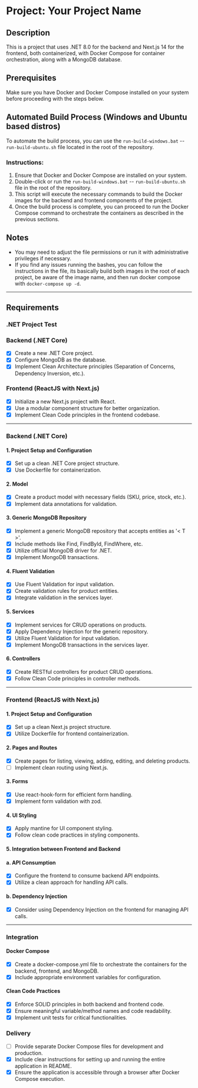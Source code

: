 # Project: Your Project Name

## Description
This is a project that uses .NET 8.0 for the backend and Next.js 14 for the frontend, both containerized, with Docker Compose for container orchestration, along with a MongoDB database.

## Prerequisites
Make sure you have Docker and Docker Compose installed on your system before proceeding with the steps below.

## Automated Build Process (Windows and Ubuntu based distros)
To automate the build process, you can use the `run-build-windows.bat` -- `run-build-ubuntu.sh` file located in the root of the repository.

### Instructions:
1. Ensure that Docker and Docker Compose are installed on your system.
2. Double-click or run the `run-build-windows.bat` -- `run-build-ubuntu.sh` file in the root of the repository.
3. This script will execute the necessary commands to build the Docker images for the backend and frontend components of the project.
4. Once the build process is complete, you can proceed to run the Docker Compose command to orchestrate the containers as described in the previous sections.

## Notes
- You may need to adjust the file permissions or run it with administrative privileges if necessary.
- If you find any issues running the bashes, you can follow the instructions in the file, its basically build both images in the root of each project, be aware of the image name, and then run docker compose with `docker-compose up -d`.

--------------------------------------------------------------------------------------------------------------------------------------------------------------------------------

## Requirements

### .NET Project Test

### Backend (.NET Core)

- [x] Create a new .NET Core project.
- [x] Configure MongoDB as the database.
- [x] Implement Clean Architecture principles (Separation of Concerns, Dependency Inversion, etc.).

### Frontend (ReactJS with Next.js)

- [x] Initialize a new Next.js project with React.
- [x] Use a modular component structure for better organization.
- [x] Implement Clean Code principles in the frontend codebase.

--------------------------------------------------------------------------------------------------------------------------------------------------------------------------------

### Backend (.NET Core)

#### 1. Project Setup and Configuration

- [x] Set up a clean .NET Core project structure.
- [x] Use Dockerfile for containerization.

#### 2. Model

- [x] Create a product model with necessary fields (SKU, price, stock, etc.).
- [x] Implement data annotations for validation.

#### 3. Generic MongoDB Repository

- [x] Implement a generic MongoDB repository that accepts entities as '< T >'.
- [x] Include methods like Find, FindById, FindWhere, etc.
- [x] Utilize official MongoDB driver for .NET.
- [x] Implement MongoDB transactions.

#### 4. Fluent Validation

- [x] Use Fluent Validation for input validation.
- [x] Create validation rules for product entities.
- [x] Integrate validation in the services layer.

#### 5. Services

- [x] Implement services for CRUD operations on products.
- [x] Apply Dependency Injection for the generic repository.
- [x] Utilize Fluent Validation for input validation.
- [x] Implement MongoDB transactions in the services layer.

#### 6. Controllers

- [x] Create RESTful controllers for product CRUD operations.
- [x] Follow Clean Code principles in controller methods.

--------------------------------------------------------------------------------------------------------------------------------------------------------------------------------

### Frontend (ReactJS with Next.js)

#### 1. Project Setup and Configuration

- [x] Set up a clean Next.js project structure.
- [x] Utilize Dockerfile for frontend containerization.

#### 2. Pages and Routes

- [x] Create pages for listing, viewing, adding, editing, and deleting products.
- [ ] Implement clean routing using Next.js.

#### 3. Forms

- [x] Use react-hook-form for efficient form handling.
- [x] Implement form validation with zod.

#### 4. UI Styling

- [x] Apply mantine for UI component styling.
- [x] Follow clean code practices in styling components.

#### 5. Integration between Frontend and Backend

#### a. API Consumption

- [x] Configure the frontend to consume backend API endpoints.
- [x] Utilize a clean approach for handling API calls.

#### b. Dependency Injection

- [x] Consider using Dependency Injection on the frontend for managing API calls.

--------------------------------------------------------------------------------------------------------------------------------------------------------------------------------

### Integration

#### Docker Compose

- [x] Create a docker-compose.yml file to orchestrate the containers for the backend, frontend, and MongoDB.
- [x] Include appropriate environment variables for configuration.

#### Clean Code Practices

- [x] Enforce SOLID principles in both backend and frontend code.
- [x] Ensure meaningful variable/method names and code readability.
- [x] Implement unit tests for critical functionalities.

### Delivery

- [ ] Provide separate Docker Compose files for development and production.
- [x] Include clear instructions for setting up and running the entire application in README.
- [x] Ensure the application is accessible through a browser after Docker Compose execution.